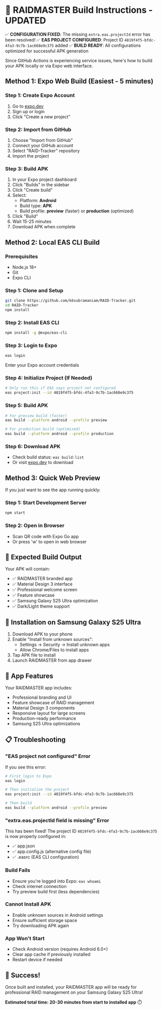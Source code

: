 # 🚀 RAIDMASTER Build Instructions - UPDATED

✅ **CONFIGURATION FIXED**: The missing `extra.eas.projectId` error has been resolved!
✅ **EAS PROJECT CONFIGURED**: Project ID `4819f4f5-bfdc-4fa3-9c7b-1ac668e9c375` added
✅ **BUILD READY**: All configurations optimized for successful APK generation

Since GitHub Actions is experiencing service issues, here's how to build your APK locally or via Expo web interface.

## Method 1: Expo Web Build (Easiest - 5 minutes)

### Step 1: Create Expo Account
1. Go to [expo.dev](https://expo.dev)
2. Sign up or login
3. Click "Create a new project"

### Step 2: Import from GitHub
1. Choose "Import from GitHub"
2. Connect your GitHub account
3. Select "RAID-Tracker" repository
4. Import the project

### Step 3: Build APK
1. In your Expo project dashboard
2. Click "Builds" in the sidebar
3. Click "Create build"
4. Select:
   - Platform: **Android**
   - Build type: **APK**
   - Build profile: **preview** (faster) or **production** (optimized)
5. Click "Build"
6. Wait 15-25 minutes
7. Download APK when complete

## Method 2: Local EAS CLI Build

### Prerequisites
- Node.js 18+
- Git
- Expo CLI

### Step 1: Clone and Setup
```bash
git clone https://github.com/k6subramaniam/RAID-Tracker.git
cd RAID-Tracker
npm install
```

### Step 2: Install EAS CLI
```bash
npm install -g @expo/eas-cli
```

### Step 3: Login to Expo
```bash
eas login
```
Enter your Expo account credentials

### Step 4: Initialize Project (If Needed)
```bash
# Only run this if EAS says project not configured
eas project:init --id 4819f4f5-bfdc-4fa3-9c7b-1ac668e9c375
```

### Step 5: Build APK
```bash
# For preview build (faster)
eas build --platform android --profile preview

# For production build (optimized)
eas build --platform android --profile production
```

### Step 6: Download APK
- Check build status: `eas build:list`
- Or visit [expo.dev](https://expo.dev) to download

## Method 3: Quick Web Preview

If you just want to see the app running quickly:

### Step 1: Start Development Server
```bash
npm start
```

### Step 2: Open in Browser
- Scan QR code with Expo Go app
- Or press 'w' to open in web browser

## 🎯 Expected Build Output

Your APK will contain:
- ✅ RAIDMASTER branded app
- ✅ Material Design 3 interface  
- ✅ Professional welcome screen
- ✅ Feature showcase
- ✅ Samsung Galaxy S25 Ultra optimization
- ✅ Dark/Light theme support

## 📱 Installation on Samsung Galaxy S25 Ultra

1. Download APK to your phone
2. Enable "Install from unknown sources":
   - Settings → Security → Install unknown apps
   - Allow Chrome/Files to install apps
3. Tap APK file to install
4. Launch RAIDMASTER from app drawer

## 🚀 App Features

Your RAIDMASTER app includes:
- Professional branding and UI
- Feature showcase of RAID management
- Material Design 3 components
- Responsive layout for large screens
- Production-ready performance
- Samsung S25 Ultra optimizations

## 📋 Troubleshooting

### "EAS project not configured" Error
If you see this error:
```bash
# First login to Expo
eas login

# Then initialize the project
eas project:init --id 4819f4f5-bfdc-4fa3-9c7b-1ac668e9c375

# Then build
eas build --platform android --profile preview
```

### "extra.eas.projectId field is missing" Error  
This has been fixed! The project ID `4819f4f5-bfdc-4fa3-9c7b-1ac668e9c375` is now properly configured in:
- ✅ app.json
- ✅ app.config.js (alternative config file)
- ✅ .easrc (EAS CLI configuration)

### Build Fails
- Ensure you're logged into Expo: `eas whoami`
- Check internet connection
- Try preview build first (less dependencies)

### Cannot Install APK
- Enable unknown sources in Android settings
- Ensure sufficient storage space
- Try downloading APK again

### App Won't Start
- Check Android version (requires Android 6.0+)
- Clear app cache if previously installed
- Restart device if needed

## 🎉 Success!

Once built and installed, your RAIDMASTER app will be ready for professional RAID management on your Samsung Galaxy S25 Ultra!

**Estimated total time: 20-30 minutes from start to installed app** ⏱️